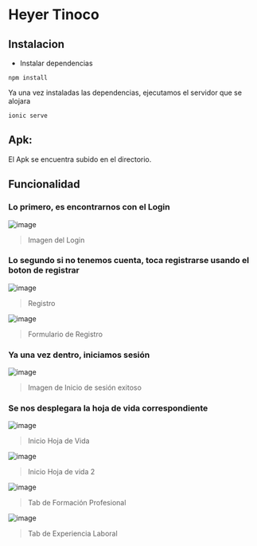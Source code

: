 # Heyer Tinoco
## Instalacion 
- Instalar dependencias

```
npm install
```
Ya una vez instaladas las dependencias, ejecutamos el servidor que se alojara
```
ionic serve
```

## Apk:
El Apk se encuentra subido en el directorio. 
## Funcionalidad

### Lo primero, es encontrarnos con el Login
![image](https://github.com/OrlandH/curriculum-vitae/assets/117741739/8f92d87a-9473-4a72-a178-85977102edbb)
> Imagen del Login

### Lo segundo si no tenemos cuenta, toca registrarse usando el boton de registrar
![image](https://github.com/OrlandH/curriculum-vitae/assets/117741739/813c026c-ca82-4dca-bec6-788e89835130)
> Registro

![image](https://github.com/OrlandH/curriculum-vitae/assets/117741739/250956a4-ebcb-46e1-ba26-6df73c3d75fb)
> Formulario de Registro
### Ya una vez dentro, iniciamos sesión
![image](https://github.com/OrlandH/curriculum-vitae/assets/117741739/20133030-686f-4164-ab43-08860831a02e)
> Imagen de Inicio de sesión exitoso

### Se nos desplegara la hoja de vida correspondiente
![image](https://github.com/OrlandH/curriculum-vitae/assets/117741739/b89cb82d-55fd-4f51-a57b-a60b254f2402)
> Inicio Hoja de Vida

![image](https://github.com/OrlandH/curriculum-vitae/assets/117741739/b32d7ec9-ba2d-4039-8a2a-f9caae885e25)
> Inicio Hoja de vida 2

![image](https://github.com/OrlandH/curriculum-vitae/assets/117741739/4e9582a5-7f4f-4325-9df6-5245bb85d9bf)
> Tab de Formación Profesional

![image](https://github.com/OrlandH/curriculum-vitae/assets/117741739/b86421df-f1c6-4152-a0ce-6660f2f94e99)
> Tab de Experiencia Laboral








